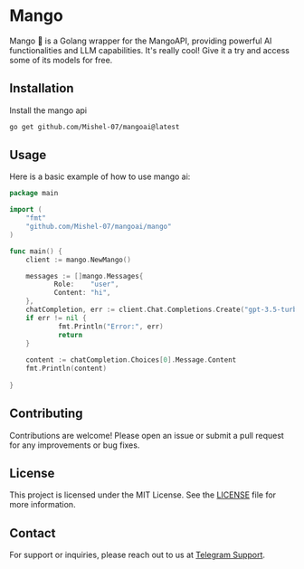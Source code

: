 # Mango
Mango 🥭 is a Golang wrapper for the MangoAPI, providing powerful AI functionalities and LLM capabilities. 
It's really cool! Give it a try and access some of its models for free.


## Installation

Install the mango api
```bash
go get github.com/Mishel-07/mangoai@latest
```

## Usage

Here is a basic example of how to use mango ai:

```go
package main

import (
    "fmt"
    "github.com/Mishel-07/mangoai/mango"
)

func main() {
    client := mango.NewMango()

    messages := []mango.Messages{           
           Role:    "user",
           Content: "hi",
    },
    chatCompletion, err := client.Chat.Completions.Create("gpt-3.5-turbo", messages)
    if err != nil {
            fmt.Println("Error:", err)
            return
    }
    
    content := chatCompletion.Choices[0].Message.Content
    fmt.Println(content)
  
}
```

## Contributing

Contributions are welcome! Please open an issue or submit a pull request for any improvements or bug fixes.

## License
This project is licensed under the MIT License. See the [LICENSE](LICENSE) file for more information.

## Contact
For support or inquiries, please reach out to us at [Telegram Support](https://t.me/XBOTSUPPORTS).
